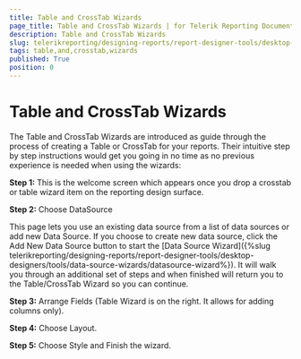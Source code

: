 ```yaml
---
title: Table and CrossTab Wizards
page_title: Table and CrossTab Wizards | for Telerik Reporting Documentation
description: Table and CrossTab Wizards
slug: telerikreporting/designing-reports/report-designer-tools/desktop-designers/tools/report-wizards/table-and-crosstab-wizards
tags: table,and,crosstab,wizards
published: True
position: 0
---
```


# Table and CrossTab Wizards



The Table and CrossTab Wizards are introduced as guide through the process of creating a Table or CrossTab for your reports. Their intuitive step by step instructions would get you going in no time as no previous experience is needed when using the wizards:

__Step 1:__ This is the welcome screen which appears once you drop a crosstab or table wizard item on the reporting design surface.
      



__Step 2:__ Choose DataSource
      

This page lets you use an existing data source from a list of data sources
        or add new Data Source. If you choose to create new data source, click the Add
        New Data Source button to start the [Data Source Wizard]({%slug telerikreporting/designing-reports/report-designer-tools/desktop-designers/tools/data-source-wizards/datasource-wizard%}). It will walk you through
        an additional set of steps and when finished will return you to the Table/CrossTab
        Wizard so you can continue.
      



__Step 3:__ Arrange Fields (Table Wizard is on the right. It allows for adding columns only).
      



__Step 4:__ Choose Layout.
      



__Step 5:__ Choose Style and Finish the wizard.
      


